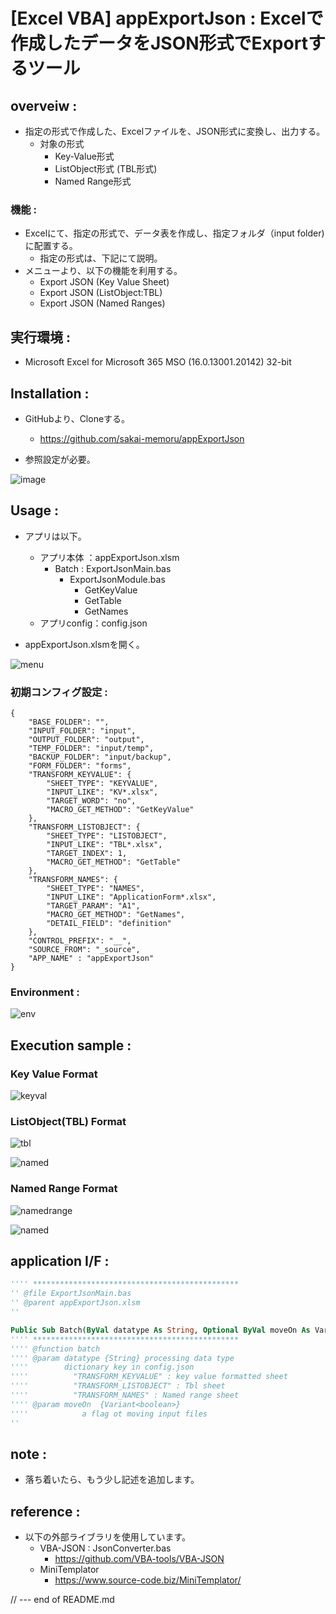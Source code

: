 # [Excel VBA] appExportJson : Excelで作成したデータをJSON形式でExportするツール

## overveiw :

- 指定の形式で作成した、Excelファイルを、JSON形式に変換し、出力する。  
    + 対象の形式  
        - Key-Value形式  
        - ListObject形式 (TBL形式)  
        - Named Range形式  

### 機能 :
- Excelにて、指定の形式で、データ表を作成し、指定フォルダ（input folder)に配置する。  
    + 指定の形式は、下記にて説明。
- メニューより、以下の機能を利用する。  
    + Export JSON (Key Value Sheet)  
    + Export JSON (ListObject:TBL)  
    + Export JSON (Named Ranges)
    
## 実行環境 :

- Microsoft Excel for Microsoft 365 MSO (16.0.13001.20142) 32-bit

## Installation :

- GitHubより、Cloneする。  
    +  https://github.com/sakai-memoru/appExportJson  

- 参照設定が必要。  

![image](https://gyazo.com/7d30f2387e7818067fd7596a82e507e9.png) 



## Usage :
- アプリは以下。
    + アプリ本体  ：appExportJson.xlsm  
        - Batch : ExportJsonMain.bas   
            + ExportJsonModule.bas 
                - GetKeyValue
                - GetTable
                - GetNames  
    + アプリconfig：config.json  

- appExportJson.xlsmを開く。  

![menu](https://gyazo.com/8b8535d17f900be082ecdffe2c6a502f.png)  


### 初期コンフィグ設定 :
   
```
{
    "BASE_FOLDER": "",
    "INPUT_FOLDER": "input",
    "OUTPUT_FOLDER": "output",
    "TEMP_FOLDER": "input/temp",
    "BACKUP_FOLDER": "input/backup",
    "FORM_FOLDER": "forms",
    "TRANSFORM_KEYVALUE": {
        "SHEET_TYPE": "KEYVALUE",
        "INPUT_LIKE": "KV*.xlsx",
        "TARGET_WORD": "no",
        "MACRO_GET_METHOD": "GetKeyValue"
    },
    "TRANSFORM_LISTOBJECT": {
        "SHEET_TYPE": "LISTOBJECT",
        "INPUT_LIKE": "TBL*.xlsx",
        "TARGET_INDEX": 1,
        "MACRO_GET_METHOD": "GetTable"
    },
    "TRANSFORM_NAMES": {
        "SHEET_TYPE": "NAMES",
        "INPUT_LIKE": "ApplicationForm*.xlsx",
        "TARGET_PARAM": "A1",
        "MACRO_GET_METHOD": "GetNames",
        "DETAIL_FIELD": "definition"
    },
    "CONTROL_PREFIX": "__",
    "SOURCE_FROM": "_source",
    "APP_NAME" : "appExportJson"
}
```  

### Environment :

![env](https://gyazo.com/de1d4b7da061302605815e150ca65658.png)

## Execution sample :

### Key Value Format
![keyval](https://gyazo.com/c1d99a5ffe5acbc253133936305c5fbc.png)

### ListObject(TBL) Format
![tbl](https://gyazo.com/331c0cf9ac4aeaf86602c13c969af11a.png)

![named](https://gyazo.com/08d3852d57dff8357eb2c48df886a55b.png)

### Named Range Format
![namedrange](https://gyazo.com/a0af01ccecd1f71f221c8fd117679d8c.png)

![named](https://gyazo.com/e321b7b8fcd4305064c529418dad3d09.png)


## application I/F :

```vb
'''' **********************************************
'' @file ExportJsonMain.bas
'' @parent appExportJson.xlsm
''

Public Sub Batch(ByVal datatype As String, Optional ByVal moveOn As Variant = False)
'''' **********************************************
'''' @function batch
'''' @param datatype {String} processing data type
''''        dictionary key in config.json
''''          "TRANSFORM_KEYVALUE" : key value formatted sheet
''''          "TRANSFORM_LISTOBJECT" : Tbl sheet
''''          "TRANSFORM_NAMES" : Named range sheet
'''' @param moveOn  {Variant<boolean>}
''''            a flag ot moving input files
''
```

## note :
- 落ち着いたら、もう少し記述を追加します。  

## reference :

- 以下の外部ライブラリを使用しています。  
  + VBA-JSON : JsonConverter.bas  
    - https://github.com/VBA-tools/VBA-JSON  
  + MiniTemplator  
    - https://www.source-code.biz/MiniTemplator/  

// --- end of README.md